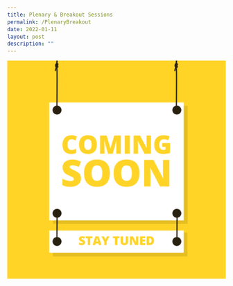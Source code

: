 ```yaml
---
title: Plenary & Breakout Sessions
permalink: /PlenaryBreakout
date: 2022-01-11
layout: post
description: ""
---
```

![Coming Soon](/images/Coming%20Soon.png)